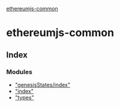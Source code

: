 [ethereumjs-common](README.md)

# ethereumjs-common

## Index

### Modules

* ["genesisStates/index"](modules/_genesisstates_index_.md)
* ["index"](modules/_index_.md)
* ["types"](modules/_types_.md)
